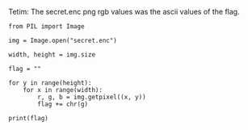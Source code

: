 Tetim: The secret.enc png rgb values was the ascii values of the flag.

```
from PIL import Image

img = Image.open("secret.enc")

width, height = img.size

flag = ""

for y in range(height):
    for x in range(width):
        r, g, b = img.getpixel((x, y))
        flag += chr(g)

print(flag)
```